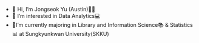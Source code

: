 - 👋 Hi, I’m Jongseok Yu (Austin)👨‍💻
- 👀 I’m interested in Data Analytics💻
- 📑I’m currently majoring in Library and Information Science📚 & Statistics📊 at Sungkyunkwan University(SKKU)

<!---
JongseokYu/JongseokYu is a ✨ special ✨ repository because its `README.md` (this file) appears on your GitHub profile.
You can click the Preview link to take a look at your changes.
--->
